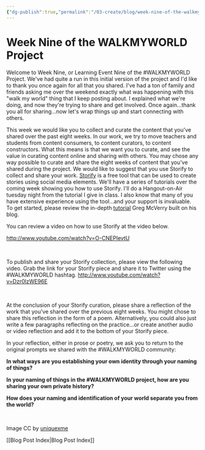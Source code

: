 ```yaml
---
{"dg-publish":true,"permalink":"/03-create/blog/week-nine-of-the-walkmyworld-project/","title":"Week Nine of the #WALKMYWORLD Project","tags":["walkmyworld"]}
---
```


# Week Nine of the WALKMYWORLD Project

Welcome to Week Nine, or Learning Event Nine of the #WALKMYWORLD Project. We've had quite a run in this initial version of the project and I'd like to thank you once again for all that you shared. I've had a ton of family and friends asking me over the weekend exactly what was happening with this "walk my world" thing that I keep posting about. I explained what we're doing, and now they're trying to share and get involved. Once again...thank you all for sharing...now let's wrap things up and start connecting with others.

This week we would like you to collect and curate the content that you've shared over the past eight weeks. In our work, we try to move teachers and students from content consumers, to content curators, to content constructors. What this means is that we want you to curate, and see the value in curating content online and sharing with others. You may chose any way possible to curate and share the eight weeks of content that you've shared during the project. We would like to suggest that you use Storify to collect and share your work. [Storify](https://storify.com/) is a free tool that can be used to create stories using social media elements. We'll have a series of tutorials over the coming week showing you how to use Storify. I'll do a Hangout-on-Air tuesday night from the tutorial I give in class. I also know that many of you have extensive experience using the tool...and your support is invaluable. To get started, please review the in-depth [tutorial](http://jgregorymcverry.com/learning-event-nine-in-walkmyworld/) Greg McVerry built on his blog.

You can review a video on how to use Storify at the video below.

http://www.youtube.com/watch?v=O-CNEPIevtU

 

To publish and share your Storify collection, please view the following video. Grab the link for your Storify piece and share it to Twitter using the #WALKMYWORLD hashtag. http://www.youtube.com/watch?v=Dzr0lzWE96E

 

At the conclusion of your Storify curation, please share a reflection of the work that you've shared over the previous eight weeks. You might chose to share this reflection in the form of a poem. Alternatively, you could also just write a few paragraphs reflecting on the practice...or create another audio or video reflection and add it to the bottom of your Storify piece.

In your reflection, either in prose or poetry, we ask you to return to the original prompts we shared with the #WALKMYWORLD community:

**In what ways are you establishing your own identity through your naming of things?**

**In your naming of things in the #WALKMYWORLD project, how are you sharing your own private history?**

**How does your naming and identification of your world separate you from the world?**

 

Image CC by [uniquexme](http://uniquexme.deviantart.com/art/Walking-125540549)

[[Blog Post Index\|Blog Post Index]]